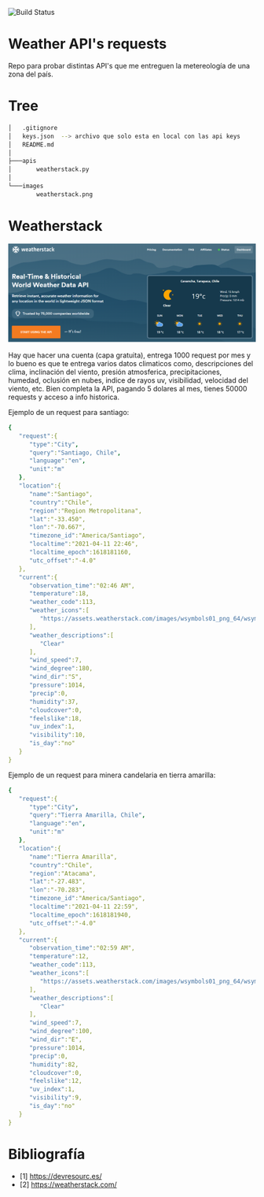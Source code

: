 ![Build Status](https://www.repostatus.org/badges/latest/active.svg)

#  Weather API's requests

Repo para probar distintas API's que me entreguen la metereología de una zona del país.

# Tree

```sh
│   .gitignore
│   keys.json  --> archivo que solo esta en local con las api keys
│   README.md
│
├───apis
│       weatherstack.py
│
└───images
        weatherstack.png
```

# Weatherstack

<p align="center">
  <img src="./images/weatherstack.png">
</p>


Hay que hacer una cuenta (capa gratuita), entrega 1000 request por mes y lo bueno es que te entrega varios datos climaticos como, descripciones del clima, inclinación del viento, presión atmosferica, precipitaciones, humedad, oclusión en nubes, indice de rayos uv, visibilidad, velocidad del viento, etc. Bien completa la API, pagando 5 dolares al mes, tienes 50000 requests y acceso a info historica. 


Ejemplo de un request para santiago:


```yaml
{
   "request":{
      "type":"City",
      "query":"Santiago, Chile",
      "language":"en",
      "unit":"m"
   },
   "location":{
      "name":"Santiago",
      "country":"Chile",
      "region":"Region Metropolitana",
      "lat":"-33.450",
      "lon":"-70.667",
      "timezone_id":"America/Santiago",
      "localtime":"2021-04-11 22:46",
      "localtime_epoch":1618181160,
      "utc_offset":"-4.0"
   },
   "current":{
      "observation_time":"02:46 AM",
      "temperature":18,
      "weather_code":113,
      "weather_icons":[
         "https://assets.weatherstack.com/images/wsymbols01_png_64/wsymbol_0008_clear_sky_night.png"
      ],
      "weather_descriptions":[
         "Clear"
      ],
      "wind_speed":7,
      "wind_degree":180,
      "wind_dir":"S",
      "pressure":1014,
      "precip":0,
      "humidity":37,
      "cloudcover":0,
      "feelslike":18,
      "uv_index":1,
      "visibility":10,
      "is_day":"no"
   }
}
```

Ejemplo de un request para minera candelaria en tierra amarilla:

```yaml
{
   "request":{
      "type":"City",
      "query":"Tierra Amarilla, Chile",
      "language":"en",
      "unit":"m"
   },
   "location":{
      "name":"Tierra Amarilla",
      "country":"Chile",
      "region":"Atacama",
      "lat":"-27.483",
      "lon":"-70.283",
      "timezone_id":"America/Santiago",
      "localtime":"2021-04-11 22:59",
      "localtime_epoch":1618181940,
      "utc_offset":"-4.0"
   },
   "current":{
      "observation_time":"02:59 AM",
      "temperature":12,
      "weather_code":113,
      "weather_icons":[
         "https://assets.weatherstack.com/images/wsymbols01_png_64/wsymbol_0008_clear_sky_night.png"
      ],
      "weather_descriptions":[
         "Clear"
      ],
      "wind_speed":7,
      "wind_degree":100,
      "wind_dir":"E",
      "pressure":1014,
      "precip":0,
      "humidity":82,
      "cloudcover":0,
      "feelslike":12,
      "uv_index":1,
      "visibility":9,
      "is_day":"no"
   }
}

```


# Bibliografía

* [1] https://devresourc.es/
* [2] https://weatherstack.com/
